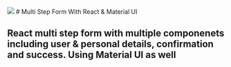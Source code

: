 <img src='https://github.com/YKalashnikov/Multi-Step-Form/Form.gif'/>
# Multi Step Form With React & Material UI

## React multi step form with multiple componenets including user & personal details, confirmation and success. Using Material UI as well
